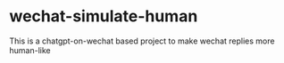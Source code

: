 # wechat-simulate-human
This is a chatgpt-on-wechat based project to make wechat replies more human-like
